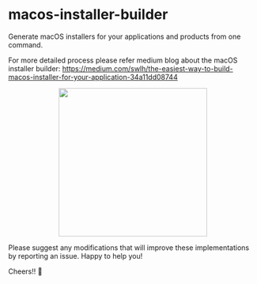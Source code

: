 # macos-installer-builder
Generate macOS installers for your applications and products from one command.

For more detailed process please refer medium blog about the macOS installer builder: https://medium.com/swlh/the-easiest-way-to-build-macos-installer-for-your-application-34a11dd08744
<p align="center"> 
<img src="https://stock-commodity-forecasting.com/wp-content/uploads/2019/12/APPLE.jpg" height=300 width=300>
</p>

Please suggest any modifications that will improve these implementations by reporting an issue. Happy to help you!

Cheers!! 🍺

